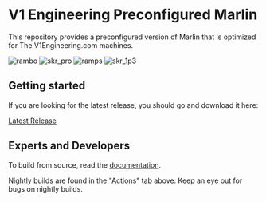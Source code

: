 # V1 Engineering Preconfigured Marlin

This repository provides a preconfigured version of Marlin that is optimized for The
V1Engineering.com machines.

![rambo](https://github.com/V1EngineeringInc/MarlinBuilder/workflows/rambo/badge.svg)
![skr_pro](https://github.com/V1EngineeringInc/MarlinBuilder/workflows/skr_pro/badge.svg)
![ramps](https://github.com/V1EngineeringInc/MarlinBuilder/workflows/ramps/badge.svg)
![skr_1p3](https://github.com/V1EngineeringInc/MarlinBuilder/workflows/skr_1p3/badge.svg)

## Getting started

If you are looking for the latest release, you should go and download it here:

[Latest Release](https://github.com/V1EngineeringInc/MarlinBuilder/releases/latest)

## Experts and Developers

To build from source, read the [documentation](src#readme).

Nightly builds are found in the "Actions" tab above. Keep an eye out for bugs on nightly builds.
